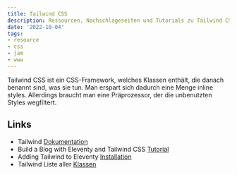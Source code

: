 ```yaml
---
title: Tailwind CSS
description: Ressourcen, Nachschlageseiten und Tutorials zu Tailwind CSS.
date: '2022-10-04'
tags:
- resource
- css
- jam
- www
---
```

Tailwind CSS ist ein CSS-Framework, welches Klassen enthält, die danach benannt sind, 
was sie tun. Man erspart sich dadurch eine Menge inline styles. 
Allerdings braucht man eine Präprozessor, der die unbenutzten Styles wegfiltert. 

## Links

* Tailwind [Dokumentation](https://tailwindcss.com/docs)
* Build a Blog with Eleventy and Tailwind CSS [Tutorial](https://stubborncode.com/posts/build-a-blog-with-eleventy-and-tailwindcss-part-1/)
* Adding Tailwind to Eleventy [Installation](https://daily-dev-tips.com/posts/adding-tailwind-to-eleventy/)
* Tailwind Liste aller [Klassen](https://tailwind.build/classes)
